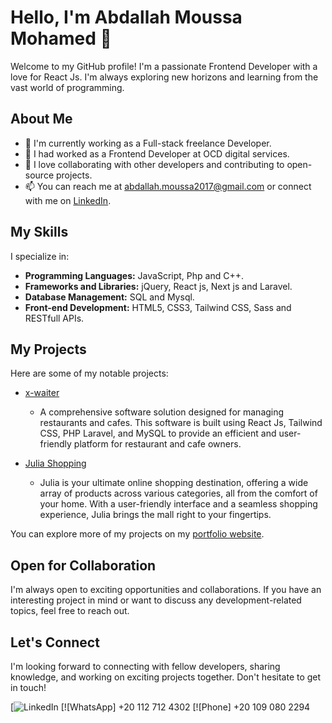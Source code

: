 # Hello, I'm Abdallah Moussa Mohamed 👋

Welcome to my GitHub profile! I'm a passionate Frontend Developer with a love for React Js. I'm always exploring new horizons and learning from the vast world of programming.

## About Me

- 🔭 I'm currently working as a Full-stack freelance Developer.
- 🌱 I had worked as a Frontend Developer at OCD digital services.
- 👯 I love collaborating with other developers and contributing to open-source projects.
- 📫 You can reach me at abdallah.moussa2017@gmail.com
      or connect with me on [LinkedIn](https://www.linkedin.com/in/abdallah-moussa/).
  
## My Skills

I specialize in:

- **Programming Languages:** JavaScript, Php and C++.
- **Frameworks and Libraries:** jQuery, React js, Next js and Laravel.
- **Database Management:** SQL and Mysql.
- **Front-end Development:** HTML5, CSS3, Tailwind CSS, Sass and RESTfull APIs.


## My Projects

Here are some of my notable projects:

- [x-waiter](https://xwaiter.com/)
    - A comprehensive software solution designed for managing restaurants and cafes. This software is built using React Js, Tailwind CSS, PHP Laravel, and MySQL to provide an efficient and user-friendly platform for restaurant and cafe owners.
      
- [Julia Shopping](https://julia-shopping.vercel.app/)
   - Julia is your ultimate online shopping destination, offering a wide array of products across various categories, all from the comfort of your home. With a user-friendly interface and a seamless shopping experience, Julia brings the mall right to your fingertips.
     
You can explore more of my projects on my [portfolio website](https://abdallah-moussa.vercel.app/).

## Open for Collaboration

I'm always open to exciting opportunities and collaborations. If you have an interesting project in mind or want to discuss any development-related topics, feel free to reach out.

## Let's Connect

I'm looking forward to connecting with fellow developers, sharing knowledge, and working on exciting projects together. Don't hesitate to get in touch!

[![LinkedIn](https://www.linkedin.com/in/abdallah-moussa/)
[![WhatsApp] +20 112 712 4302
[![Phone] +20 109 080 2294


